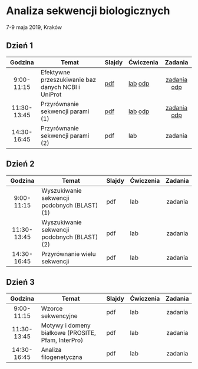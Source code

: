 # Analiza sekwencji biologicznych
7-9 maja 2019, Kraków

## Dzień 1

| Godzina | Temat | Slajdy | Ćwiczenia | Zadania |
| :---: | ----- | --- | --- | :---: |
| 9:00-11:15 | Efektywne przeszukiwanie baz danych NCBI i UniProt | [pdf](./day1/1-slides.md) | [lab](./day1/1-lab.md) [odp](./day1/1-lab.odpowiedzi.md) | [zadania](./day1/1-zadania.md) [odp](./day1/1-zadania.odpowiedzi.md) |
| 11:30-13:45 | Przyrównanie sekwencji parami (1) | [pdf](./day1/2-slides.pdf) | [lab](./day1/2-lab.md) [odp](./day1/2-lab.odpowiedzi.md) | [zadania](./day1/2-zadania.md) [odp](./day1/2-zadania.odpowiedzi.md) |
| 14:30-16:45 | Przyrównanie sekwencji parami (2) | pdf | lab | zadania |

## Dzień 2

| Godzina | Temat | Slajdy | Ćwiczenia | Zadania |
| :---: | ----- | --- | --- | :---: |
| 9:00-11:15 | Wyszukiwanie sekwencji podobnych (BLAST) (1) | pdf | lab | zadania |
| 11:30-13:45 | Wyszukiwanie sekwencji podobnych (BLAST) (2) | pdf | lab | zadania |
| 14:30-16:45 | Przyrównanie wielu sekwencji | pdf | lab | zadania |

## Dzień 3

| Godzina | Temat | Slajdy | Ćwiczenia | Zadania |
| :---: | ----- | --- | --- | :---: |
| 9:00-11:15 | Wzorce sekwencyjne | pdf | lab | zadania |
| 11:30-13:45 | Motywy i domeny białkowe (PROSITE, Pfam, InterPro) | pdf | lab | zadania |
| 14:30-16:45 | Analiza filogenetyczna | pdf | lab | zadania |